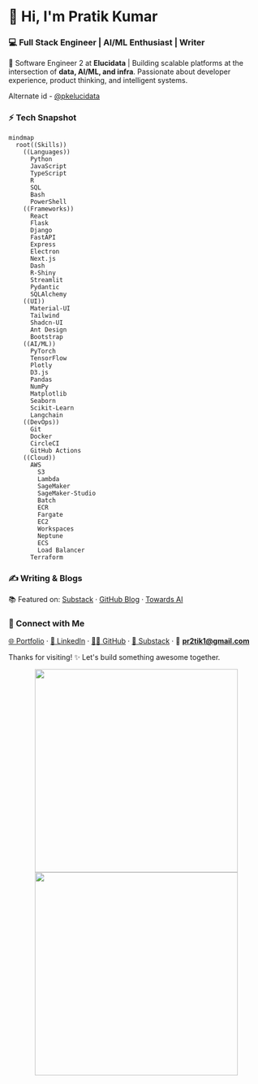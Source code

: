 # 👋 Hi, I'm Pratik Kumar  
### 💻 Full Stack Engineer | AI/ML Enthusiast | Writer  

🚀 Software Engineer 2 at **Elucidata** | Building scalable platforms at the intersection of **data, AI/ML, and infra**. Passionate about developer experience, product thinking, and intelligent systems.

Alternate id - [@pkelucidata](https://github.com/pkelucidata)

### ⚡ Tech Snapshot

```mermaid
mindmap
  root((Skills))
    ((Languages))
      Python
      JavaScript
      TypeScript
      R
      SQL
      Bash
      PowerShell
    ((Frameworks))
      React
      Flask
      Django
      FastAPI
      Express
      Electron
      Next.js
      Dash
      R-Shiny
      Streamlit
      Pydantic
      SQLAlchemy
    ((UI))
      Material-UI
      Tailwind
      Shadcn-UI
      Ant Design
      Bootstrap
    ((AI/ML))
      PyTorch
      TensorFlow
      Plotly
      D3.js
      Pandas
      NumPy
      Matplotlib
      Seaborn
      Scikit-Learn
      Langchain
    ((DevOps))
      Git
      Docker
      CircleCI
      GitHub Actions
    ((Cloud))
      AWS
        S3
        Lambda
        SageMaker
        SageMaker-Studio
        Batch
        ECR
        Fargate
        EC2
        Workspaces
        Neptune
        ECS
        Load Balancer
      Terraform
```

### ✍️ Writing & Blogs  
📚 Featured on: [Substack](https://pratikkumar.substack.com) · [GitHub Blog](https://pr2tik1.github.io) · [Towards AI](https://towardsai.net/author/pratik-kumar)

### 🤝 Connect with Me  
[🌐 Portfolio](https://pratik-kumar.netlify.app) · [💼 LinkedIn](https://linkedin.com/in/pratik-kumar04) · [🧑‍💻 GitHub](https://github.com/pr2tik1) · [📝 Substack](https://pratikkumar.substack.com) · 📧 **pr2tik1@gmail.com**

Thanks for visiting! ✨ Let's build something awesome together.

<p align="center">
  <img src="https://github-readme-stats.vercel.app/api?username=pr2tik1&show_icons=true&theme=dark" width="400">
  <img src="https://github-readme-streak-stats.herokuapp.com?user=pr2tik1&theme=dark&hide_border=true" width="400">
</p>
